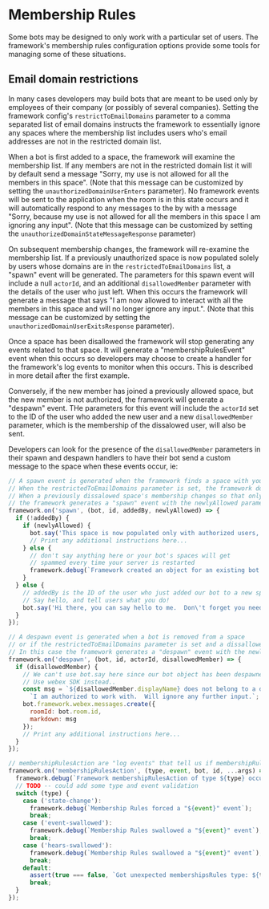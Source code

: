 # Membership Rules

Some bots may be designed to only work with a particular set of users.   The framework's membership rules configuration options provide some tools for managing some of these situations.

## Email domain restrictions

In many cases developers may build bots that are meant to be used only by employees of their company (or possibly of several companies).   Setting the framework config's  `restrictToEmailDomains` parameter to a comma separated list of email domains instructs the framework to essentially ignore any spaces where the membership list includes users who's email addresses are not in the restricted domain list.

When a bot is first added to a space, the framework will examine the membership list.   If any members are not in the restricted domain list it will by default send a message "Sorry, my use is not allowed for all the members in this space".   (Note that this message can be customized by setting the `unauthorizedDomainUserEnters` parameter).   No framework events will be sent to the application when the room is in this state occurs and it will automatically respond to any messages to the by with a message "Sorry, because my use is not allowed for all the members in this space I am ignoring any input". (Note that this message can be customized by setting the `unauthorizedDomainStateMessageResponse` parameter) 

On subsequent membership changes, the framework will re-examine the membership list.   If a previously unauthorized space is now populated solely by users whose domains are in the `restrictedToEmailDomains` list, a "spawn" event will be generated.  The parameters for this spawn event will include a null `actorId`, and an additional `disallowedMember` parameter with the details of the user who just left.  When this occurs the framework will generate a message that says "I am now allowed to interact with all the members in this space and will no longer ignore any input.". (Note that this message can be customized by setting the `unauthorizedDomainUserExitsResponse` parameter).

Once a space has been disallowed the framework will stop generating any events related to that space.  It will generate a "membershipRulesEvent" event when this occurs so developers may choose to create a handler for the framework's log events to monitor when this occurs.   This is described in more detail after the first example.

Conversely, if the new member has joined a previously allowed space, but the new member is not authorized, the framework will generate a "despawn" event.  THe parameters for this event will include the `actorId` set to the ID of the user who added the new user and a new `disallowedMember` parameter, which is the membership of the dissalowed user, will also be sent.

Developers can look for the presence of the `disallowedMember` parameters in their spawn and despawn handlers to have their bot send a custom message to the space when these events occur, ie:

```js
// A spawn event is generated when the framework finds a space with your bot in it
// When the restrictedToEmailDomains parameter is set, the framework does not spawn bots with dissallowed members
// When a previously dissalowed space's membership changes so that only allowed memebers remain
// the framework generates a "spawn" event with the newlyAllowed parameter set to true 
framework.on('spawn', (bot, id, addedBy, newlyAllowed) => {
  if (!addedBy) {
    if (newlyAllowed) {
      bot.say('This space is now populated only with authorized users, and my services are now available');
      // Print any additional instructions here...
    } else {
      // don't say anything here or your bot's spaces will get 
      // spammed every time your server is restarted
      framework.debug(`Framework created an object for an existing bot in a space called: ${bot.room.title}`);
    }
  } else {
    // addedBy is the ID of the user who just added our bot to a new space, 
    // Say hello, and tell users what you do!
    bot.say('Hi there, you can say hello to me.  Don\'t forget you need to mention me in a group space!');
  }
});

// A despawn event is generated when a bot is removed from a space
// or if the restrictedToEmailDomains parameter is set and a dissallowed users is added to an existing space
// In this case the framework generates a "despawn" event with the newlyDisllowed parameter set to true 
framework.on('despawn', (bot, id, actorId, disallowedMember) => {
  if (disallowedMember) {
    // We can't use bot.say here since our bot object has been despawned
    // Use webex SDK instead..
    const msg = `${disallowedMember.displayName} does not belong to a domain that ` +
      `I am authorized to work with.  Will ignore any further input.`;
    bot.framework.webex.messages.create({
      roomId: bot.room.id,
      markdown: msg
    });
    // Print any additional instructions here...
  }
});

// membershipRulesAction are "log events" that tell us if membershipRules were invoked
framework.on('membershipRulesAction', (type, event, bot, id, ...args) => {
  framework.debug(`Framework membershipRulesAction of type ${type} occurred in space "${bot.room.id}".`);
  // TODO -- could add some type and event validation
  switch (type) {
    case ('state-change'):
      framework.debug(`Membership Rules forced a "${event}" event`);
      break;
    case ('event-swallowed'):
      framework.debug(`Membership Rules swallowed a "${event}" event`);
      break;
    case ('hears-swallowed'):
      framework.debug(`Membership Rules swallowed a "${event}" event`);
      break;
    default:
      assert(true === false, `Got unexpected membershipsRules type: ${type}`);
      break;
  }
});
```